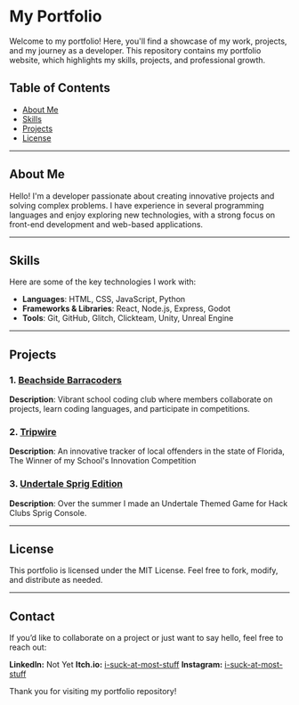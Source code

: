 # My Portfolio

Welcome to my portfolio! Here, you'll find a showcase of my work, projects, and my journey as a developer. This repository contains my portfolio website, which highlights my skills, projects, and professional growth.

## Table of Contents

- [About Me](#about-me)
- [Skills](#skills)
- [Projects](#projects)
- [License](#license)


---

## About Me

Hello! I'm a developer passionate about creating innovative projects and solving complex problems. I have experience in several programming languages and enjoy exploring new technologies, with a strong focus on front-end development and web-based applications.

---

## Skills

Here are some of the key technologies I work with:

- **Languages**: HTML, CSS, JavaScript, Python
- **Frameworks & Libraries**: React, Node.js, Express, Godot
- **Tools**: Git, GitHub, Glitch, Clickteam, Unity, Unreal Engine

---

## Projects

### 1. [Beachside Barracoders](https://barracoders.com/)
**Description**: Vibrant school coding club where members collaborate on projects, learn coding languages, and participate in competitions.

### 2. [Tripwire](https://teamtripwire.glitch.me)
**Description**: An innovative tracker of local offenders in the state of Florida, The Winner of my School's Innovation Competition

### 3. [Undertale Sprig Edition](https://sprig.hackclub.com/gallery/undertale-sprig-edition)
**Description**: Over the summer I made an Undertale Themed Game for Hack Clubs Sprig Console.

---

## License

This portfolio is licensed under the MIT License. Feel free to fork, modify, and distribute as needed.

---

## Contact
If you’d like to collaborate on a project or just want to say hello, feel free to reach out:

**LinkedIn:** Not Yet
**Itch.io:** [i-suck-at-most-stuff](https://i-suck-at-most-stuff.itch.io/)
**Instagram:** [i-suck-at-most-stuff](https://www.instagram.com/i_suck_at_most_stuff/)

Thank you for visiting my portfolio repository!



